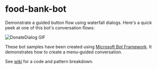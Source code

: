 # food-bank-bot
Demonstrate a guided button flow using waterfall dialogs. Here's a quick peek at one of this bot's conversation flows: 

![DonateDialog GIF](https://github.com/ryanvolum/menu-bot/blob/master/wiki_assets/DonateDialog.gif)

These bot samples have been created using [Microsoft Bot Framework][1]. It demonstrates how to create a menu-guided conversation. 

See [wiki][2] for a code and pattern breakdown. 

[1]: https://dev.botframework.com
[2]: https://github.com/ryanvolum/menu-bot/wiki
